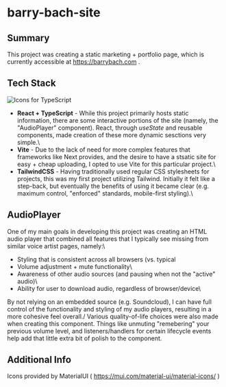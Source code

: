 # barry-bach-site

## Summary
This project was creating a static marketing + portfolio page, which is currently accessible at https://barrybach.com .

## Tech Stack
![Icons for TypeScript](https://skillicons.dev/icons?i=ts,react,vite,tailwind)

- **React + TypeScript** - While this project primarily hosts static information, there are some interactive portions of the site (namely, the "AudioPlayer" component). React, through *useState* and reusable components, made creation of these more dynamic sesctions very simple.\
- **Vite** - Due to the lack of need for more complex features that frameworks like Next provides, and the desire to have a stsatic site for easy + cheap uploading, I opted to use Vite for this particular project.\
- **TailwindCSS** - Having traditionally used regular CSS stylesheets for projects, this was my first project utilizing Tailwind. Initially it felt like a step-back, but eventually the benefits of using it became clear (e.g. maximum control, "enforced" standards, mobile-first styling).\

## AudioPlayer
One of my main goals in developing this project was creating an HTML audio player that combined all features that I typically see missing from similar voice artist pages, namely:\
- Styling that is consistent across all browsers (vs. typical <audio> styling)\
- Volume adjustment + mute functionality\
- Awareness of other audio sources (and pausing when not the "active" audio)\
- Ability for user to download audio, regardless of browser/device\

By not relying on an embedded source (e.g. Soundcloud), I can have full control of the functionality and styling of my audio players, resulting in a more cohesive feel overall./
Various quality-of-life choices were also made when creating this component. Things like unmuting "remebering" your previous volume level, and listeners/handlers for certain lifecycle events help add that little extra bit of polish to the component.

## Additional Info
Icons provided by MaterialUI ( https://mui.com/material-ui/material-icons/ )
  
